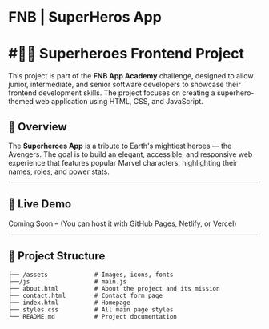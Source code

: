 # FNB | SuperHeros App
# #🦸‍♂️ Superheroes Frontend Project

This project is part of the **FNB App Academy** challenge, designed to allow junior, intermediate, and senior software developers to showcase their frontend development skills. The project focuses on creating a superhero-themed web application using HTML, CSS, and JavaScript.

## 📌 Overview

The **Superheroes App** is a tribute to Earth's mightiest heroes — the Avengers. The goal is to build an elegant, accessible, and responsive web experience that features popular Marvel characters, highlighting their names, roles, and power stats.

---

## 🚀 Live Demo

Coming Soon – (You can host it with GitHub Pages, Netlify, or Vercel)

---

## 📁 Project Structure

```plaintext
├── /assets             # Images, icons, fonts
├──/js                  # main.js
├── about.html          # About the project and its mission
├── contact.html        # Contact form page
├── index.html          # Homepage
├── styles.css          # All main page styles
└── README.md           # Project documentation
